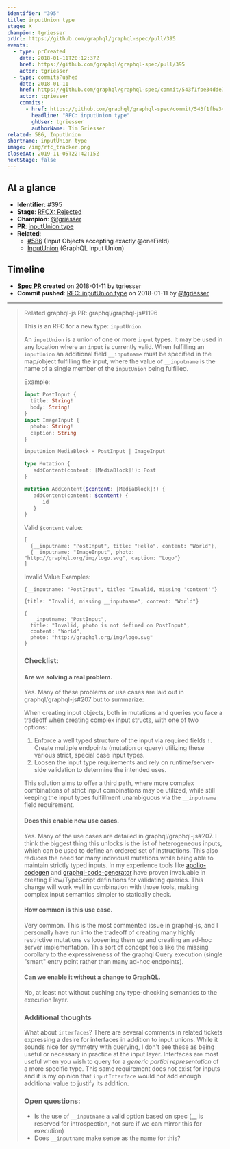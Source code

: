 ```yaml
---
identifier: "395"
title: inputUnion type
stage: X
champion: tgriesser
prUrl: https://github.com/graphql/graphql-spec/pull/395
events:
  - type: prCreated
    date: 2018-01-11T20:12:37Z
    href: https://github.com/graphql/graphql-spec/pull/395
    actor: tgriesser
  - type: commitsPushed
    date: 2018-01-11
    href: https://github.com/graphql/graphql-spec/commit/543f1fbe34dde748f2f8dc96d809b258c40b4097
    actor: tgriesser
    commits:
      - href: https://github.com/graphql/graphql-spec/commit/543f1fbe34dde748f2f8dc96d809b258c40b4097
        headline: "RFC: inputUnion type"
        ghUser: tgriesser
        authorName: Tim Griesser
related: 586, InputUnion
shortname: inputUnion type
image: /img/rfc_tracker.png
closedAt: 2019-11-05T22:42:15Z
nextStage: false
---
```


## At a glance

- **Identifier**: #395
- **Stage**: [RFCX: Rejected](https://github.com/graphql/graphql-spec/blob/main/CONTRIBUTING.md#stage-x-rejected)
- **Champion**: [@tgriesser](https://github.com/tgriesser)
- **PR**: [inputUnion type](https://github.com/graphql/graphql-spec/pull/395)
- **Related**:
  - [#586](/rfcs/586 "Input Objects accepting exactly @oneField / RFCS") (Input Objects accepting exactly @oneField)
  - [InputUnion](/rfcs/InputUnion "GraphQL Input Union / RFC0") (GraphQL Input Union)

<!-- BEGIN_CUSTOM_TEXT -->



<!-- END_CUSTOM_TEXT -->

## Timeline

- **[Spec PR](https://github.com/graphql/graphql-spec/pull/395) created** on 2018-01-11 by tgriesser
- **Commit pushed**: [RFC: inputUnion type](https://github.com/graphql/graphql-spec/commit/543f1fbe34dde748f2f8dc96d809b258c40b4097) on 2018-01-11 by [@tgriesser](https://github.com/tgriesser)

<!-- VERBATIM -->

---

> Related graphql-js PR: graphql/graphql-js#1196
> 
> This is an RFC for a new type: `inputUnion`. 
> 
> An `inputUnion` is a union of one or more `input` types. It may be used in any location where an `input` is currently valid. When fulfilling an `inputUnion` an additional field `__inputname` must be specified in the map/object fulfilling the input, where the value of `__inputname` is the name of a single member of the `inputUnion` being fulfilled.
> 
> Example:
> 
> ```graphql
> input PostInput {
>   title: String!
>   body: String!
> }
> input ImageInput {
>   photo: String!
>   caption: String
> }
> 
> inputUnion MediaBlock = PostInput | ImageInput
> 
> type Mutation {
>    addContent(content: [MediaBlock]!): Post   
> }
> 
> mutation AddContent($content: [MediaBlock]!) {
>    addContent(content: $content) {
>       id
>    }
> }
> ```
> 
> Valid `$content` value:
> 
> ```
> [
>   {__inputname: "PostInput", title: "Hello", content: "World"},
>   {__inputname: "ImageInput", photo: "http://graphql.org/img/logo.svg", caption: "Logo"}
> ]
> ```
> Invalid Value Examples:
> ```
> {__inputname: "PostInput", title: "Invalid, missing 'content'"}
> ```
> ```
> {title: "Invalid, missing __inputname", content: "World"}
> ```
> ```
> {
>   __inputname: "PostInput", 
>   title: "Invalid, photo is not defined on PostInput", 
>   content: "World", 
>   photo: "http://graphql.org/img/logo.svg"
> }
> ```
> 
> ### Checklist:
> 
> #### Are we solving a real problem.
> 
> Yes. Many of these problems or use cases are laid out in graphql/graphql-js#207 but to summarize:
> 
> When creating input objects, both in mutations and queries you face a tradeoff when creating complex input structs, with one of two options:
> 
> 1. Enforce a well typed structure of the input via required fields `!`. Create multiple endpoints (mutation or query) utilizing these various strict, special case input types.
> 1. Loosen the input type requirements and rely on runtime/server-side validation to determine the intended uses.
> 
> This solution aims to offer a third path, where more complex combinations of strict input combinations may be utilized, while still keeping the input types fulfillment unambiguous via the `__inputname` field requirement.
> 
> #### Does this enable new use cases.
> 
> Yes. Many of the use cases are detailed in graphql/graphql-js#207. I think the biggest thing this unlocks is the list of heterogeneous inputs, which can be used to define an ordered set of instructions. This also reduces the need for many individual mutations while being able to maintain strictly typed inputs. In my experience tools like [apollo-codegen](https://github.com/apollographql/apollo-codegen) and [graphql-code-generator](https://github.com/dotansimha/graphql-code-generator) have proven invaluable in creating Flow/TypeScript definitions for validating queries. This change will work well in combination with those tools, making complex input semantics simpler to statically check.
> 
> #### How common is this use case.
> 
> Very common. This is the most commented issue in graphql-js, and I personally have run into the tradeoff of creating many highly restrictive mutations vs loosening them up and creating an ad-hoc server implementation. This sort of concept feels like the missing corollary to the expressiveness of the graphql Query execution (single "smart" entry point rather than many ad-hoc endpoints).
> 
> #### Can we enable it without a change to GraphQL.
> 
> No, at least not without pushing any type-checking semantics to the execution layer.
> 
> ### Additional thoughts
> 
> What about `interfaces`? There are several comments in related tickets expressing a desire for interfaces in addition to input unions. While it sounds nice for symmetry with querying, I don't see these as being useful or necessary in practice at the input layer. Interfaces are most useful when you wish to query for a _generic partial representation_ of a more specific type. This same requirement does not exist for inputs and it is my opinion that `inputInterface` would not add enough additional value to justify its addition.
> 
> ### Open questions:
> 
> - Is the use of `__inputname` a valid option based on spec (__ is reserved for introspection, not sure if we can mirror this for execution)
> - Does `__inputname` make sense as the name for this?
